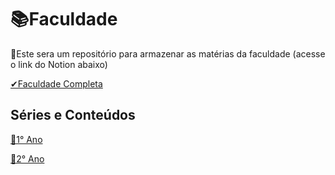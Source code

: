 # 📚Faculdade

📌Este sera um repositório para armazenar as matérias da faculdade (acesse o link do Notion abaixo)

[✔Faculdade Completa](https://erratic-beet-0ba.notion.site/Faculdade-d9865fca09264b53961e1efa6a2d5bc6?pvs=4)

## Séries e Conteúdos

[📗1° Ano](https://erratic-beet-0ba.notion.site/1-Ano-Sistemas-de-Informa-o-92296da331b64aae82937ab6ff678cf5?pvs=4)

[📕2° Ano](https://erratic-beet-0ba.notion.site/2-Ano-de-Sistemas-de-Informa-o-bf7904f5767144489a9ed8c75cbbde9f?pvs=4)
